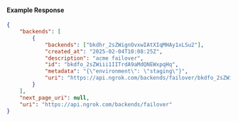 <!-- Code generated for API Clients. DO NOT EDIT. -->

#### Example Response

```json
{
	"backends": [
		{
			"backends": ["bkdhr_2sZWignOvxwIAtXIqMHAy1xLSu2"],
			"created_at": "2025-02-04T10:08:25Z",
			"description": "acme failover",
			"id": "bkdfo_2sZWiii1IITrdA9aMdQNEWxpqHq",
			"metadata": "{\"environment\": \"staging\"}",
			"uri": "https://api.ngrok.com/backends/failover/bkdfo_2sZWiii1IITrdA9aMdQNEWxpqHq"
		}
	],
	"next_page_uri": null,
	"uri": "https://api.ngrok.com/backends/failover"
}
```
